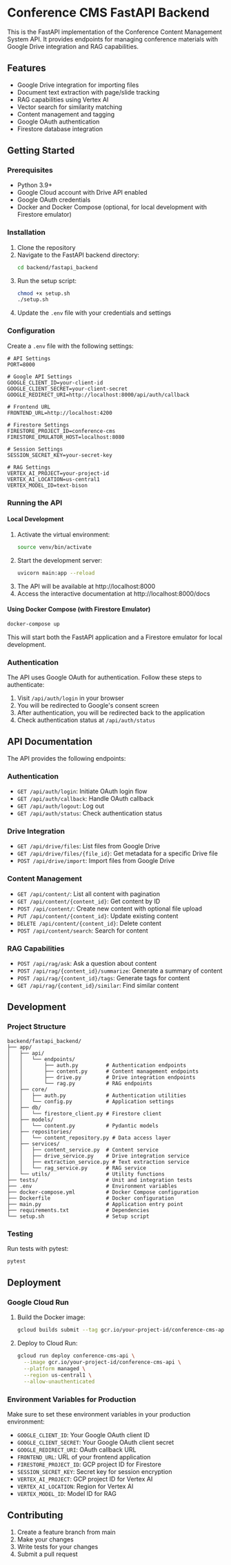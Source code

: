 # Conference CMS FastAPI Backend

This is the FastAPI implementation of the Conference Content Management System API. It provides endpoints for managing conference materials with Google Drive integration and RAG capabilities.

## Features

- Google Drive integration for importing files
- Document text extraction with page/slide tracking
- RAG capabilities using Vertex AI
- Vector search for similarity matching
- Content management and tagging
- Google OAuth authentication
- Firestore database integration

## Getting Started

### Prerequisites

- Python 3.9+
- Google Cloud account with Drive API enabled
- Google OAuth credentials
- Docker and Docker Compose (optional, for local development with Firestore emulator)

### Installation

1. Clone the repository
2. Navigate to the FastAPI backend directory:
   ```bash
   cd backend/fastapi_backend
   ```
3. Run the setup script:
   ```bash
   chmod +x setup.sh
   ./setup.sh
   ```
4. Update the `.env` file with your credentials and settings

### Configuration

Create a `.env` file with the following settings:

```
# API Settings
PORT=8000

# Google API Settings
GOOGLE_CLIENT_ID=your-client-id
GOOGLE_CLIENT_SECRET=your-client-secret
GOOGLE_REDIRECT_URI=http://localhost:8000/api/auth/callback

# Frontend URL
FRONTEND_URL=http://localhost:4200

# Firestore Settings
FIRESTORE_PROJECT_ID=conference-cms
FIRESTORE_EMULATOR_HOST=localhost:8080

# Session Settings
SESSION_SECRET_KEY=your-secret-key

# RAG Settings
VERTEX_AI_PROJECT=your-project-id
VERTEX_AI_LOCATION=us-central1
VERTEX_MODEL_ID=text-bison
```

### Running the API

#### Local Development

1. Activate the virtual environment:
   ```bash
   source venv/bin/activate
   ```
2. Start the development server:
   ```bash
   uvicorn main:app --reload
   ```
3. The API will be available at http://localhost:8000
4. Access the interactive documentation at http://localhost:8000/docs

#### Using Docker Compose (with Firestore Emulator)

```bash
docker-compose up
```

This will start both the FastAPI application and a Firestore emulator for local development.

### Authentication

The API uses Google OAuth for authentication. Follow these steps to authenticate:

1. Visit `/api/auth/login` in your browser
2. You will be redirected to Google's consent screen
3. After authentication, you will be redirected back to the application
4. Check authentication status at `/api/auth/status`

## API Documentation

The API provides the following endpoints:

### Authentication

- `GET /api/auth/login`: Initiate OAuth login flow
- `GET /api/auth/callback`: Handle OAuth callback
- `GET /api/auth/logout`: Log out
- `GET /api/auth/status`: Check authentication status

### Drive Integration

- `GET /api/drive/files`: List files from Google Drive
- `GET /api/drive/files/{file_id}`: Get metadata for a specific Drive file
- `POST /api/drive/import`: Import files from Google Drive

### Content Management

- `GET /api/content/`: List all content with pagination
- `GET /api/content/{content_id}`: Get content by ID
- `POST /api/content/`: Create new content with optional file upload
- `PUT /api/content/{content_id}`: Update existing content
- `DELETE /api/content/{content_id}`: Delete content
- `POST /api/content/search`: Search for content

### RAG Capabilities

- `POST /api/rag/ask`: Ask a question about content
- `POST /api/rag/{content_id}/summarize`: Generate a summary of content
- `POST /api/rag/{content_id}/tags`: Generate tags for content
- `GET /api/rag/{content_id}/similar`: Find similar content

## Development

### Project Structure

```
backend/fastapi_backend/
├── app/
│   ├── api/
│   │   └── endpoints/
│   │       ├── auth.py         # Authentication endpoints
│   │       ├── content.py      # Content management endpoints
│   │       ├── drive.py        # Drive integration endpoints
│   │       └── rag.py          # RAG endpoints
│   ├── core/
│   │   ├── auth.py             # Authentication utilities
│   │   └── config.py           # Application settings
│   ├── db/
│   │   └── firestore_client.py # Firestore client
│   ├── models/
│   │   └── content.py          # Pydantic models
│   ├── repositories/
│   │   └── content_repository.py # Data access layer
│   ├── services/
│   │   ├── content_service.py  # Content service
│   │   ├── drive_service.py    # Drive integration service
│   │   ├── extraction_service.py # Text extraction service
│   │   └── rag_service.py      # RAG service
│   └── utils/                  # Utility functions
├── tests/                      # Unit and integration tests
├── .env                        # Environment variables
├── docker-compose.yml          # Docker Compose configuration
├── Dockerfile                  # Docker configuration
├── main.py                     # Application entry point
├── requirements.txt            # Dependencies
└── setup.sh                    # Setup script
```

### Testing

Run tests with pytest:

```bash
pytest
```

## Deployment

### Google Cloud Run

1. Build the Docker image:
   ```bash
   gcloud builds submit --tag gcr.io/your-project-id/conference-cms-api
   ```

2. Deploy to Cloud Run:
   ```bash
   gcloud run deploy conference-cms-api \
     --image gcr.io/your-project-id/conference-cms-api \
     --platform managed \
     --region us-central1 \
     --allow-unauthenticated
   ```

### Environment Variables for Production

Make sure to set these environment variables in your production environment:

- `GOOGLE_CLIENT_ID`: Your Google OAuth client ID
- `GOOGLE_CLIENT_SECRET`: Your Google OAuth client secret
- `GOOGLE_REDIRECT_URI`: OAuth callback URL
- `FRONTEND_URL`: URL of your frontend application
- `FIRESTORE_PROJECT_ID`: GCP project ID for Firestore
- `SESSION_SECRET_KEY`: Secret key for session encryption
- `VERTEX_AI_PROJECT`: GCP project ID for Vertex AI
- `VERTEX_AI_LOCATION`: Region for Vertex AI
- `VERTEX_MODEL_ID`: Model ID for RAG

## Contributing

1. Create a feature branch from main
2. Make your changes
3. Write tests for your changes
4. Submit a pull request 